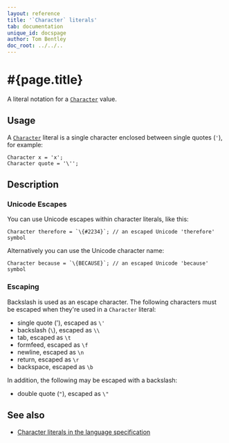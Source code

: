 ```yaml
---
layout: reference
title: '`Character` literals'
tab: documentation
unique_id: docspage
author: Tom Bentley
doc_root: ../../..
---
```


# #{page.title}

A literal notation for a
[`Character`](#{site.urls.apidoc_current}/Character.type.html) value.

## Usage 

A [`Character`](#{site.urls.apidoc_current}/Character.type.html) literal is a 
single character enclosed between single quotes (`'`), 
for example:

<!-- try: -->
    Character x = 'x';
    Character quote = '\'';

## Description

### Unicode Escapes

You can use Unicode escapes within character literals, like this:

<!-- try: -->
    Character therefore = `\{#2234}`; // an escaped Unicode 'therefore' symbol
    
Alternatively you can use the Unicode character name:

<!-- try: -->
    Character because = `\{BECAUSE}`; // an escaped Unicode 'because' symbol

### Escaping

Backslash is used as an escape character. The following characters must be 
escaped when they're used in a `Character` literal:

* single quote ('), escaped as `\'`
* backslash (`\`), escaped as `\\`
* tab, escaped as `\t`
* formfeed, escaped as `\f`
* newline, escaped as `\n`
* return, escaped as `\r`
* backspace, escaped as `\b`

In addition, the following may be escaped with a backslash:

* double quote (`"`), escaped as `\"`

## See also

* [Character literals in the language specification](#{site.urls.spec_current}#characterliterals)


